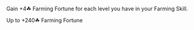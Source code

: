 <!-- +4☘/Level - Up to +240☘ with :minecraft-16x-item-golden_hoe:[Farming](https://hypixel-skyblock.fandom.com/wiki/Farming) 60 -->

Gain +4☘ Farming Fortune for each level you have in your Farming Skill.

Up to +240☘ Farming Fortune